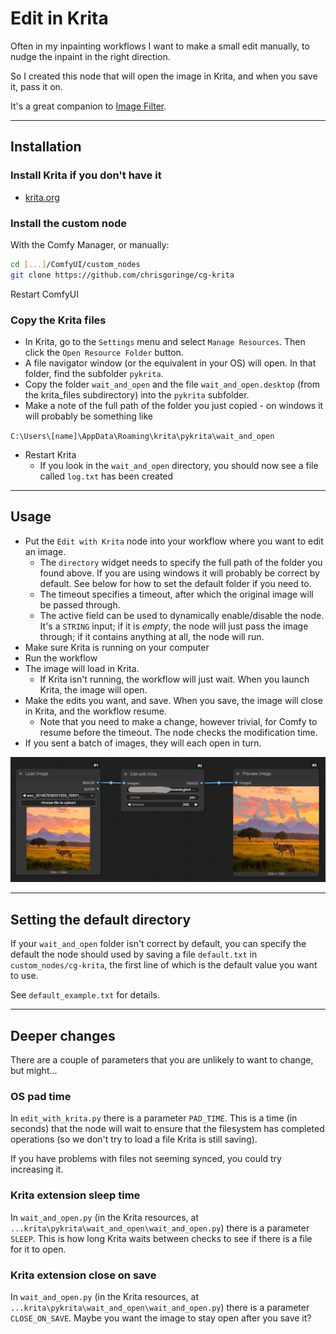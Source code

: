 # Edit in Krita

Often in my inpainting workflows I want to make a small edit manually, to nudge the inpaint in the right direction.

So I created this node that will open the image in Krita, and when you save it, pass it on.

It's a great companion to [Image Filter](https://github.com/chrisgoringe/cg-image-filter).

---

## Installation

### Install Krita if you don't have it

- [krita.org](https://krita.org/)

### Install the custom node

With the Comfy Manager, or manually:

```bash
cd [...]/ComfyUI/custom_nodes
git clone https://github.com/chrisgoringe/cg-krita
```

Restart ComfyUI

### Copy the Krita files

- In Krita, go to the `Settings` menu and select `Manage Resources`. Then click the `Open Resource Folder` button.
- A file navigator window (or the equivalent in your OS) will open. In that folder, find the subfolder `pykrita`.
- Copy the folder `wait_and_open` and the file `wait_and_open.desktop` (from the krita_files subdirectory) into the `pykrita` subfolder.
- Make a note of the full path of the folder you just copied - on windows it will probably be something like

`C:\Users\[name]\AppData\Roaming\krita\pykrita\wait_and_open`

- Restart Krita
  - If you look in the `wait_and_open` directory, you should now see a file called `log.txt` has been created

---

## Usage

- Put the `Edit with Krita` node into your workflow where you want to edit an image.
  - The `directory` widget needs to specify the full path of the folder you found above. If you are using windows it will
probably be correct by default. See below for how to set the default folder if you need to.
  - The timeout specifies a timeout, after which the original image will be passed through.
  - The active field can be used to dynamically enable/disable the node. It's a `STRING` input; if it is *empty*, the node
will just pass the image through; if it contains anything at all, the node will run.
- Make sure Krita is running on your computer
- Run the workflow
- The image will load in Krita.
  - If Krita isn't running, the workflow will just wait. When you launch Krita, the image will open.
- Make the edits you want, and save. When you save, the image will close in Krita, and the workflow resume.
  - Note that you need to make a change, however trivial, for Comfy to resume before the timeout. The node checks the modification time.
- If you sent a batch of images, they will each open in turn.

![comfy](docs/comfy.png)

---

## Setting the default directory

If your `wait_and_open` folder isn't correct by default, you can specify the default the node should used by
saving a file `default.txt` in `custom_nodes/cg-krita`, the first line of which is the default value you want to use.

See `default_example.txt` for details.

---

## Deeper changes

There are a couple of parameters that you are unlikely to want to change, but might...

### OS pad time

In `edit_with_krita.py` there is a parameter `PAD_TIME`. This is a time (in seconds) that the node will wait
to ensure that the filesystem has completed operations (so we don't try to load a file Krita is still saving).

If you have problems with files not seeming synced, you could try increasing it.

### Krita extension sleep time

In `wait_and_open.py` (in the Krita resources, at `...krita\pykrita\wait_and_open\wait_and_open.py`) there is a 
parameter `SLEEP`. This is how long Krita waits between checks to see if there is a file for it to open.

### Krita extension close on save

In `wait_and_open.py` (in the Krita resources, at `...krita\pykrita\wait_and_open\wait_and_open.py`) there is a 
parameter `CLOSE_ON_SAVE`. Maybe you want the image to stay open after you save it?
